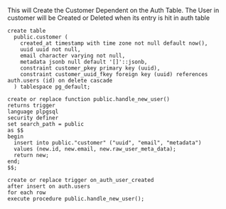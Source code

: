 This will Create the Customer Dependent on the Auth Table. The User in customer will be Created or Deleted when its entry is hit in auth table
````
create table
  public.customer (
    created_at timestamp with time zone not null default now(),
    uuid uuid not null,
    email character varying not null,
    metadata jsonb null default '[]'::jsonb,
    constraint customer_pkey primary key (uuid),
    constraint customer_uuid_fkey foreign key (uuid) references auth.users (id) on delete cascade
  ) tablespace pg_default;

create or replace function public.handle_new_user()
returns trigger
language plpgsql
security definer
set search_path = public
as $$
begin
  insert into public."customer" ("uuid", "email", "metadata")
  values (new.id, new.email, new.raw_user_meta_data);
  return new;
end;
$$;

create or replace trigger on_auth_user_created
after insert on auth.users
for each row
execute procedure public.handle_new_user();
````
